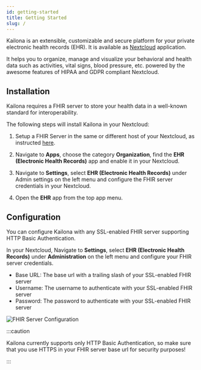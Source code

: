 ```yaml
---
id: getting-started
title: Getting Started
slug: /
---
```


Kailona is an extensible, customizable and secure platform for your private electronic health records (EHR). It is
available as [Nextcloud](https://nextcloud.com) application.

It helps you to organize, manage and visualize your behavioral and health data such as activities, vital signs, blood
pressure, etc. powered by the awesome features of HIPAA and GDPR compliant Nextcloud.

## Installation

Kailona requires a FHIR server to store your health data in a well-known standard for interoperability.

The following steps will install Kailona in your Nextcloud:

1. Setup a FHIR Server in the same or different host of your Nextcloud, as instructed
   [here](/docs/guides/setup-fhir-server).

2. Navigate to **Apps**, choose the category **Organization**, find the **EHR (Electronic Health Records)** app and
   enable it in your Nextcloud.

3. Navigate to **Settings**, select **EHR (Electronic Health Records)** under Admin settings on the left menu and
   configure the FHIR server credentials in your Nextcloud.

4. Open the **EHR** app from the top app menu.

## Configuration

You can configure Kailona with any SSL-enabled FHIR server supporting HTTP Basic Authentication.

In your Nextcloud, Navigate to **Settings**, select **EHR (Electronic Health Records)** under **Administration** on the
left menu and configure your FHIR server credentials.

-   Base URL: The base url with a trailing slash of your SSL-enabled FHIR server
-   Username: The username to authenticate with your SSL-enabled FHIR server
-   Password: The password to authenticate with your SSL-enabled FHIR server

![FHIR Server Configuration](/img/introduction/fhir-configuration.png)

:::caution

Kailona currently supports only HTTP Basic Authentication, so make sure that you use HTTPS in your FHIR server base url
for security purposes!

:::

